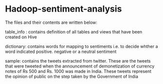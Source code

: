 # Hadoop-sentiment-analysis

The files and their contents are written below:

table_info : contains definition of all tables and views that have been created on Hive

dictionary: contains words for mapping to sentiments i.e. to decide whther a word indicated positive. negative or a neutral sentiment

sample: contains the tweets extracted from twitter. These are the tweets that were tweeted when the announcement of demonetization of currency notes of Rs 500 and Rs. 1000 was made in India. These tweets represent the opinion of public on the step taken by the Government of India
